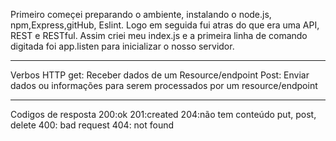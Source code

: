 Primeiro começei preparando o ambiente, instalando o node.js, npm,Express,gitHub, Eslint.
Logo em seguida fui atras do que era uma API, REST e RESTful.
Assim criei meu index.js e a primeira linha de comando digitada foi app.listen para inicializar o nosso servidor.

---

Verbos HTTP
get: Receber dados de um Resource/endpoint
Post: Enviar dados ou informações para serem processados por um resource/endpoint

---

Codigos de resposta
200:ok
201:created
204:não tem conteúdo put, post, delete
400: bad request
404: not found
